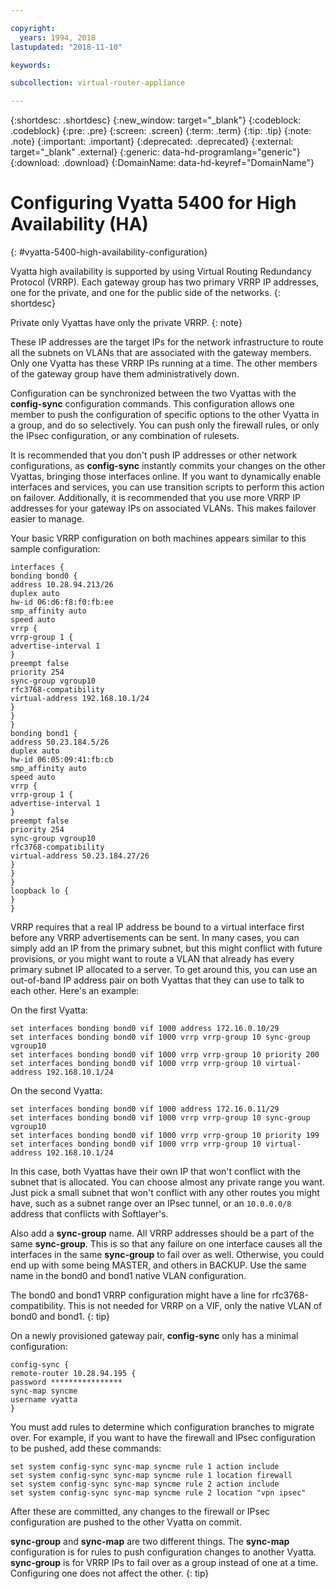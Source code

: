 ```yaml
---

copyright:
  years: 1994, 2018
lastupdated: "2018-11-10"

keywords: 

subcollection: virtual-router-appliance

---
```


{:shortdesc: .shortdesc}
{:new_window: target="_blank"}
{:codeblock: .codeblock}
{:pre: .pre}
{:screen: .screen}
{:term: .term}
{:tip: .tip}
{:note: .note}
{:important: .important}
{:deprecated: .deprecated}
{:external: target="_blank" .external}
{:generic: data-hd-programlang="generic"}
{:download: .download}
{:DomainName: data-hd-keyref="DomainName"}

# Configuring Vyatta 5400 for High Availability (HA)
{: #vyatta-5400-high-availability-configuration}

Vyatta high availability is supported by using Virtual Routing Redundancy Protocol (VRRP). Each gateway group has two primary VRRP IP addresses, one for the private, and one for the public side of the networks.
{: shortdesc}

Private only Vyattas have only the private VRRP.
{: note}

These IP addresses are the target IPs for the network infrastructure to route all the subnets on VLANs that are associated with the gateway members. Only one Vyatta has these VRRP IPs running at a time. The other members of the gateway group have them administratively down.

Configuration can be synchronized between the two Vyattas with the **config-sync** configuration commands. This configuration allows one member to push the configuration of specific options to the other Vyatta in a group, and do so selectively. You can push only the firewall rules, or only the IPsec configuration, or any combination of rulesets.

It is recommended that you don't push IP addresses or other network configurations, as **config-sync** instantly commits your changes on the other Vyattas, bringing those interfaces online. If you want to dynamically enable interfaces and services, you can use transition scripts to perform this action on failover. Additionally, it is recommended that you use more VRRP IP addresses for your gateway IPs on associated VLANs. This makes failover easier to manage.

Your basic VRRP configuration on both machines appears similar to this sample configuration:

    interfaces {
    bonding bond0 {
    address 10.28.94.213/26
    duplex auto
    hw-id 06:d6:f8:f0:fb:ee
    smp_affinity auto
    speed auto
    vrrp {
    vrrp-group 1 {
    advertise-interval 1
    }
    preempt false
    priority 254
    sync-group vgroup10
    rfc3768-compatibility
    virtual-address 192.168.10.1/24
    }
    }
    }
    bonding bond1 {
    address 50.23.184.5/26
    duplex auto
    hw-id 06:05:09:41:fb:cb
    smp_affinity auto
    speed auto
    vrrp {
    vrrp-group 1 {
    advertise-interval 1
    }
    preempt false
    priority 254
    sync-group vgroup10
    rfc3768-compatibility
    virtual-address 50.23.184.27/26
    }
    }
    }
    loopback lo {
    }
    }

VRRP requires that a real IP address be bound to a virtual interface first before any VRRP advertisements can be sent. In many cases, you can simply add an IP from the primary subnet, but this might conflict with future provisions, or you might want to route a VLAN that already has every primary subnet IP allocated to a server. To get around this, you can use an out-of-band IP address pair on both Vyattas that they can use to talk to each other. Here's an example:

On the first Vyatta:

    set interfaces bonding bond0 vif 1000 address 172.16.0.10/29
    set interfaces bonding bond0 vif 1000 vrrp vrrp-group 10 sync-group vgroup10
    set interfaces bonding bond0 vif 1000 vrrp vrrp-group 10 priority 200
    set interfaces bonding bond0 vif 1000 vrrp vrrp-group 10 virtual-address 192.168.10.1/24

On the second Vyatta:

    set interfaces bonding bond0 vif 1000 address 172.16.0.11/29
    set interfaces bonding bond0 vif 1000 vrrp vrrp-group 10 sync-group vgroup10
    set interfaces bonding bond0 vif 1000 vrrp vrrp-group 10 priority 199
    set interfaces bonding bond0 vif 1000 vrrp vrrp-group 10 virtual-address 192.168.10.1/24

In this case, both Vyattas have their own IP that won't conflict with the subnet that is allocated. You can choose almost any private range you want. Just pick a small subnet that won't conflict with any other routes you might have, such as a subnet range over an IPsec tunnel, or an `10.0.0.0/8` address that conflicts with Softlayer's.

Also add a **sync-group** name. All VRRP addresses should be a part of the same **sync-group**. This is so that any failure on one interface causes all the interfaces in the same **sync-group** to fail over as well. Otherwise, you could end up with some being MASTER, and others in BACKUP. Use the same name in the bond0 and bond1 native VLAN configuration.

The bond0 and bond1 VRRP configuration might have a line for rfc3768-compatibility. This is not needed for VRRP on a VIF, only the native VLAN of bond0 and bond1.
{: tip}

On a newly provisioned gateway pair, **config-sync** only has a minimal configuration:

    config-sync {
    remote-router 10.28.94.195 {
    password ****************
    sync-map syncme
    username vyatta
    }

You must add rules to determine which configuration branches to migrate over. For example, if you want to have the firewall and IPsec configuration to be pushed, add these commands:


    set system config-sync sync-map syncme rule 1 action include
    set system config-sync sync-map syncme rule 1 location firewall
    set system config-sync sync-map syncme rule 2 action include
    set system config-sync sync-map syncme rule 2 location "vpn ipsec"

After these are committed, any changes to the firewall or IPsec configuration are pushed to the other Vyatta on commit.

**sync-group** and **sync-map** are two different things. The **sync-map** configuration is for rules to push configuration changes to another Vyatta. **sync-group** is for VRRP IPs to fail over as a group instead of one at a time. Configuring one does not affect the other.
{: tip}
